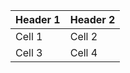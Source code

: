 <table><thead><tr><th>Header 1</th><th>Header 2</th></tr></thead><tbody><tr><td>Cell 1</td><td>Cell 2</td></tr><tr><td>Cell 3</td><td>Cell 4</td></tr></tbody></table>
